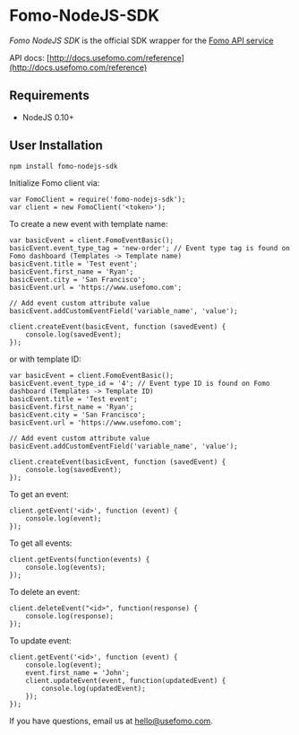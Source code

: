 Fomo-NodeJS-SDK
================

*Fomo NodeJS SDK* is the official SDK wrapper for the [Fomo API service](https://www.usefomo.com)

API docs: [http://docs.usefomo.com/reference](http://docs.usefomo.com/reference)

Requirements
------------

- NodeJS 0.10+

User Installation
-----------------

    npm install fomo-nodejs-sdk
    
Initialize Fomo client via:

    var FomoClient = require('fomo-nodejs-sdk');
    var client = new FomoClient('<token>');

To create a new event with template name:

    var basicEvent = client.FomoEventBasic();
    basicEvent.event_type_tag = 'new-order'; // Event type tag is found on Fomo dashboard (Templates -> Template name)
    basicEvent.title = 'Test event';
    basicEvent.first_name = 'Ryan';
    basicEvent.city = 'San Francisco';
    basicEvent.url = 'https://www.usefomo.com';
    
    // Add event custom attribute value
    basicEvent.addCustomEventField('variable_name', 'value');
    
    client.createEvent(basicEvent, function (savedEvent) {
        console.log(savedEvent);
    });
    
or with template ID:
    
    var basicEvent = client.FomoEventBasic();
    basicEvent.event_type_id = '4'; // Event type ID is found on Fomo dashboard (Templates -> Template ID)
    basicEvent.title = 'Test event';
    basicEvent.first_name = 'Ryan';
    basicEvent.city = 'San Francisco';
    basicEvent.url = 'https://www.usefomo.com';
    
    // Add event custom attribute value
    basicEvent.addCustomEventField('variable_name', 'value');
    
    client.createEvent(basicEvent, function (savedEvent) {
        console.log(savedEvent);
    });
    
To get an event:

    client.getEvent('<id>', function (event) {
        console.log(event);
    });

To get all events:

    client.getEvents(function(events) {
        console.log(events);
    });
    
To delete an event:

    client.deleteEvent("<id>", function(response) {
        console.log(response);
    });
    
To update event:

    client.getEvent('<id>', function (event) {
        console.log(event);
        event.first_name = 'John';
        client.updateEvent(event, function(updatedEvent) {
            console.log(updatedEvent);
        });
    });

If you have questions, email us at [hello@usefomo.com](mailto:hello@usefomo.com).